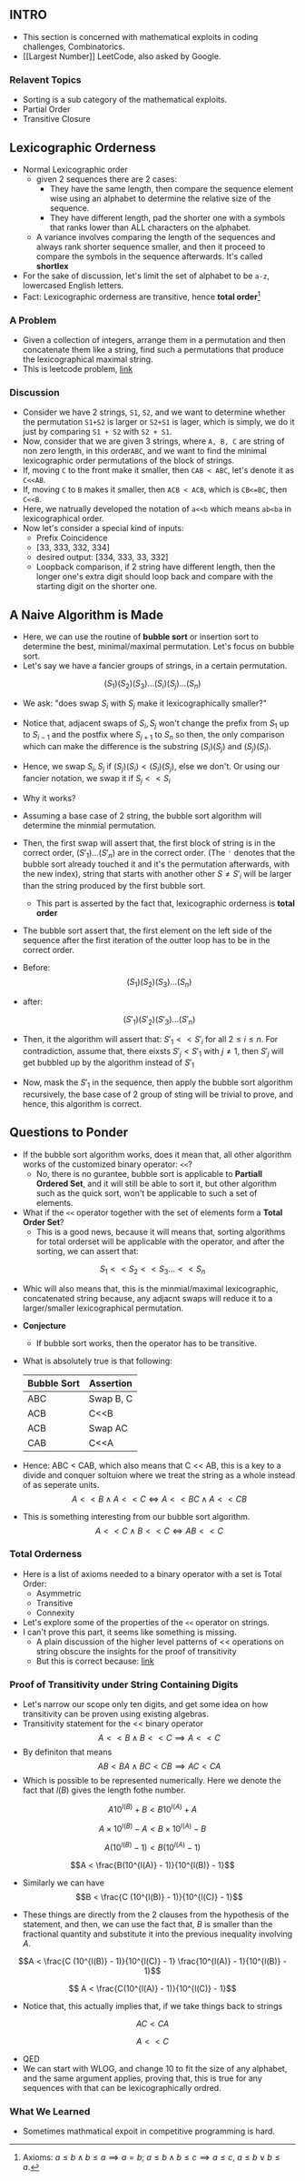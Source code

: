 ## INTRO
* This section is concerned with mathematical exploits in coding challenges, Combinatorics. 
* [[Largest Number]] LeetCode, also asked by Google.

### Relavent Topics
* Sorting is a sub category of the mathematical exploits. 
* Partial Order
* Transitive Closure

## Lexicographic Orderness
* Normal Lexicographic order
	* given 2 sequences there are 2 cases: 
		* They have the same length, then compare the sequence element wise using an alphabet to determine the relative size of the sequence. 
		* They have different length, pad the shorter one with a symbols that ranks lower than ALL characters on the alphabet.
	* A variance involves comparing the length of the sequences and always rank shorter sequence smaller, and then it proceed to compare the symbols in the sequence afterwards. It's called **shortlex**
* For the sake of discussion, let's limit the set of alphabet to be `a-z`, lowercased English letters. 
* Fact: Lexicographic orderness are transitive, hence **total order**[^1]

[^1]: Axioms: $a\leq b \wedge b\leq a \implies a = b$; $a\leq b \wedge b\leq c \implies a\leq c$, $a \leq b \vee b\leq a$.


### A Problem
* Given a collection of integers, arrange them in a permutation and then concatenate them like a string, find such a permutations that produce the lexicographical maximal string. 
* This is leetcode problem, [link](https://leetcode.com/problems/largest-number/)

### Discussion
* Consider we have 2 strings, `S1`, `S2`, and we want to determine whether the permutation `S1+S2` is larger or `S2+S1` is lager, which is simply, we do it just by comparing `S1 + S2` with `S2 + S1`. 
* Now, consider that we are given 3 strings, where `A, B, C` are string of non zero length, in this order`ABC`, and we want to find the minimal lexicographic order permutations of the block of strings.
* If, moving `C` to the front make it smaller, then `CAB < ABC`, let's denote it as `C<<AB`. 
* If, moving `C` to `B` makes it smaller, then `ACB < ACB`, which is `CB<=BC`, then `C<<B`. 
* Here, we natrually developed the notation of `a<<b` which means `ab<ba` in lexicographical order.
* Now let's consider a special kind of inputs: 
	* Prefix Coincidence
	* [33, 333, 332, 334]
	* desired output: [334, 333, 33, 332]
	* Loopback comparison, if 2 string have different length, then the longer one's extra digit should loop back and compare with the starting digit on the shorter one.

## A Naive Algorithm is Made 
* Here, we can use the routine of **bubble sort** or insertion sort to determine the best, minimal/maximal permutation. Let's focus on bubble sort.
* Let's say we have a fancier groups of strings, in a certain permutation.

$$
	(S_1)(S_2)(S_3)... (S_i)(S_j)... (S_n)
$$

* We ask: "does swap $S_i$ with $S_j$ make it lexicographically smaller?"
* Notice that, adjacent swaps of $S_i, S_j$ won't change the prefix from $S_1$ up to $S_{i - 1}$ and the postfix where $S_{j + 1}$ to $S_{n}$ so then, the only comparison which can make the difference is the substring $(S_i)(S_j)$ and $(S_j)(S_i)$. 
* Hence, we swap $S_i, S_j$ if $(S_j)(S_i)< (S_i)(S_j)$, else we don't. Or using our fancier notation, we swap it if $S_j << S_i$
* Why it works? 
* Assuming a base case of 2 string, the bubble sort algorithm will determine the minmial permutation. 
* Then, the first swap will assert that, the first block of string is in the correct order, $({S'}_1)...(S'_{n})$ are in the correct order.  (The `'` denotes that the bubble sort already touched it and it's the permutation afterwards, with the new index), string that starts with another other $S \neq {S'}_i$ will be larger than the string produced by the first bubble sort.
	* This part is asserted by the fact that, lexicographic orderness is **total order**
* The bubble sort assert that, the first element on the left side of the sequence after the first iteration of the outter loop has to be in the correct order. 
* Before:
	$$(S_1)(S_2)(S_3)...(S_n)$$
* after: 

	$$({S'}_1)({S'}_2)({S'}_3)...({S'}_n)$$

* Then, it the algorithm will assert that: ${S'}_1 << {S'}_i$ for all $2\leq i \leq n$. For contradiction, assume that, there eixsts ${S'}_j < {S'}_1$ with $j\neq 1$, then ${S'}_j$ will get bubbled up by the algorithm instead of ${S'}_1$
* Now, mask the ${S'}_1$ in the sequence, then apply the bubble sort algorithm recursively, the base case of 2 group of sting will be trivial to prove, and hence, this algorithm is correct.


## Questions to Ponder
* If the bubble sort algorithm works, does it mean that, all other algorithm works of the customized binary operator: `<<`? 
	* No, there is no gurantee, bubble sort is applicable to **Partiall Ordered Set**, and it will still be able to sort it, but other algorithm such as the quick sort, won't be applicable to such a set of elements. 
* What if the `<<` operator together with the set of elements form a **Total Order Set**? 
	* This is a good news, because it will means that, sorting algorithms for total orderset will be applicable with the operator, and after the sorting, we can assert that: 
	
$$
S_1 << S_2 << S_3 ... << S_n	
$$
  
  * Whic will  also means that, this is the minmial/maximal lexicographic, concatenated string because, any adjacnt swaps will reduce it to a larger/smaller lexicographical permutation.
  * **Conjecture**
	  * If bubble sort works, then the operator has to be transitive. 
  * What is absolutely true is that following: 
  
	  Bubble Sort  |  Assertion 
	  -----------------|----------------------
	  ABC  | Swap B, C
	  ACB | C<\<B
	  ACB | Swap AC
	  CAB | C<\<A
  
  * Hence: ABC < CAB, which also means that C << AB, this is a key to a divide and conquer soltuion where we treat the string as a whole instead of as seperate units.
  	$$
	A << B \wedge A << C \iff A << BC  \wedge A << CB
  $$
  * This is something interesting from our bubble sort algorithm. 
	$$
	A << C \wedge B << C \iff AB<<C
  $$
  
 
### Total Orderness
* Here is a list of axioms needed to a binary operator with a set is Total Order: 
	* Asymmetric
	* Transitive
	* Connexity
* Let's explore some of the properties of the `<<` operator on strings. 
* I can't prove this part, it seems like something is missing.
	* A plain discussion of the higher level patterns of << operations on string obscure the insights for the proof of transitivity
	* But this is correct because: [link](https://math.stackexchange.com/questions/1281726/is-concatenation-of-digit-strings-transitive)

### Proof of Transitivity under String Containing Digits
* Let's narrow our scope only ten digits, and get some idea on how transitivity can be proven using existing algebras. 
* Transitivity statement for the << binary operator
$$A << B \wedge B << C \implies A << C $$
* By definiton that means
$$AB < BA \wedge BC < CB \implies AC < CA$$
* Which is possible to be represented numerically. Here we denote the fact that $l(B)$ gives the length fothe number. 

$$A10^{l(B)} + B < B10^{l(A)} + A $$

$$A\times 10^{l(B)} - A < B\times 10^{l(A)} - B$$

$$A(10^{l(B)} - 1) < B(10^{l(A)} - 1)$$

$$A < \frac{B(10^{l(A)} - 1)}{10^{l(B)} - 1}$$

* Similarly we can have 
$$B < \frac{C (10^{l(B)} - 1)}{10^{l(C)} - 1}$$

* These things are directly from the 2 clauses from the hypothesis of the statement, and then, we can use the fact that, $B$ is smaller than the fractional quantity and substitute it into the previous inequality involving $A$. 

$$A <   \frac{C (10^{l(B)} - 1)}{10^{l(C)} - 1} \frac{10^{l(A)} - 1}{10^{l(B)} - 1}$$

$$ A < \frac{C(10^{l(A)} - 1)}{10^{l(C)} - 1}$$

* Notice that, this actually implies that, if we take things back to strings

$$AC < CA$$

$$A << C$$

* QED
* We can start with WLOG, and change 10 to fit the size of any alphabet, and the same argument applies, proving that, this is true for any sequences with that can be lexicographically ordred.
 
### What We Learned
* Sometimes mathmatical expoit in competitive programming is hard. 